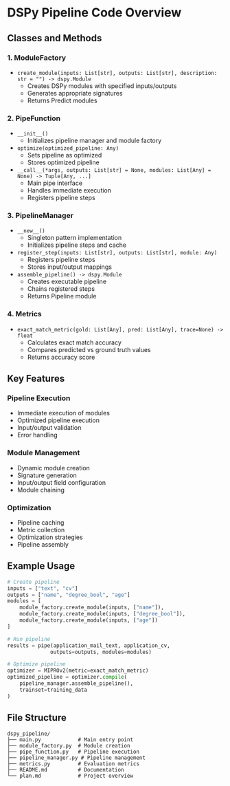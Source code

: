 # DSPy Pipeline Code Overview

## Classes and Methods

### 1. ModuleFactory
- `create_module(inputs: List[str], outputs: List[str], description: str = "") -> dspy.Module`
  - Creates DSPy modules with specified inputs/outputs
  - Generates appropriate signatures
  - Returns Predict modules

### 2. PipeFunction
- `__init__()`
  - Initializes pipeline manager and module factory
- `optimize(optimized_pipeline: Any)`
  - Sets pipeline as optimized
  - Stores optimized pipeline
- `__call__(*args, outputs: List[str] = None, modules: List[Any] = None) -> Tuple[Any, ...]`
  - Main pipe interface
  - Handles immediate execution
  - Registers pipeline steps

### 3. PipelineManager
- `__new__()`
  - Singleton pattern implementation
  - Initializes pipeline steps and cache
- `register_step(inputs: List[str], outputs: List[str], module: Any)`
  - Registers pipeline steps
  - Stores input/output mappings
- `assemble_pipeline() -> dspy.Module`
  - Creates executable pipeline
  - Chains registered steps
  - Returns Pipeline module

### 4. Metrics
- `exact_match_metric(gold: List[Any], pred: List[Any], trace=None) -> float`
  - Calculates exact match accuracy
  - Compares predicted vs ground truth values
  - Returns accuracy score

## Key Features

### Pipeline Execution
- Immediate execution of modules
- Optimized pipeline execution
- Input/output validation
- Error handling

### Module Management
- Dynamic module creation
- Signature generation
- Input/output field configuration
- Module chaining

### Optimization
- Pipeline caching
- Metric collection
- Optimization strategies
- Pipeline assembly

## Example Usage

```python
# Create pipeline
inputs = ["text", "cv"]
outputs = ["name", "degree_bool", "age"]
modules = [
    module_factory.create_module(inputs, ["name"]),
    module_factory.create_module(inputs, ["degree_bool"]), 
    module_factory.create_module(inputs, ["age"])
]

# Run pipeline
results = pipe(application_mail_text, application_cv, 
              outputs=outputs, modules=modules)

# Optimize pipeline
optimizer = MIPROv2(metric=exact_match_metric)
optimized_pipeline = optimizer.compile(
    pipeline_manager.assemble_pipeline(),
    trainset=training_data
)
```

## File Structure

```
dspy_pipeline/
├── main.py            # Main entry point
├── module_factory.py  # Module creation
├── pipe_function.py   # Pipeline execution
├── pipeline_manager.py # Pipeline management
├── metrics.py         # Evaluation metrics
├── README.md          # Documentation
└── plan.md            # Project overview
```
